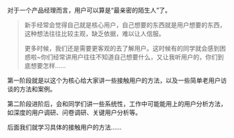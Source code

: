 
对于一个产品经理而言，用户可以算是“最亲密的陌生人”了。

> 新手经常会觉得自己就是核心用户，自己想要的东西就是用户想要的东西，这种想法往往比较主观，缺乏依据，难以让人信服。
> 
> 更多时候，我们还是需要更客观的去了解用户。这时候有的同学就会感到困惑啦~你们经常讲用户往往不知道自己想要什么，又让我听用户的，你们到底想要怎样……

第一阶段就是以这个为核心给大家讲一些接触用户的方法，以及一些简单老用户访谈的方法和案例。

第二阶段进阶后，会和同学们讲一些系统性，工作中可能能用上的用户分析方法，如深度的用户调研、问卷调研、关键用户分析等。

后面我们就学习具体的接触用户的方法……